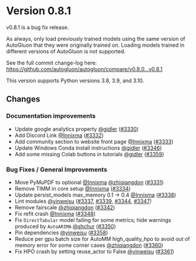 # Version 0.8.1

v0.8.1 is a bug fix release.

As always, only load previously trained models using the same version of AutoGluon that they were originally trained on. 
Loading models trained in different versions of AutoGluon is not supported.

See the full commit change-log here: https://github.com/autogluon/autogluon/compare/v0.8.0...v0.8.1

This version supports Python versions 3.8, 3.9, and 3.10.

## Changes

### Documentation improvements

* Update google analytics property [@gidler](https://github.com/gidler) ([#3330](https://github.com/autogluon/autogluon/pull/3330))
* Add Discord Link [@Innixma](https://github.com/Innixma) ([#3332](https://github.com/autogluon/autogluon/pull/3332))
* Add community section to website front page [@Innixma](https://github.com/Innixma) ([#3333](https://github.com/autogluon/autogluon/pull/3333))
* Update Windows Conda install instructions [@gidler](https://github.com/gidler) ([#3346](https://github.com/autogluon/autogluon/pull/3346))
* Add some missing Colab buttons in tutorials [@gidler](https://github.com/gidler) ([#3359](https://github.com/autogluon/autogluon/pull/3359))


### Bug Fixes / General Improvements

* Move PyMuPDF to optional [@Innixma](https://github.com/Innixma) [@zhiqiangdon](https://github.com/zhiqiangdon) ([#3331](https://github.com/autogluon/autogluon/pull/3331))
* Remove TIMM in core setup [@Innixma](https://github.com/Innixma) ([#3334](https://github.com/autogluon/autogluon/pull/3334))
* Update persist_models max_memory 0.1 -> 0.4 [@Innixma](https://github.com/Innixma) ([#3338](https://github.com/autogluon/autogluon/pull/3338))
* Lint modules [@yinweisu](https://github.com/yinweisu) ([#3337](https://github.com/autogluon/autogluon/pull/3337), [#3339](https://github.com/autogluon/autogluon/pull/3339), [#3344](https://github.com/autogluon/autogluon/pull/3344), [#3347](https://github.com/autogluon/autogluon/pull/3347))
* Remove fairscale [@zhiqiangdon](https://github.com/zhiqiangdon) ([#3342](https://github.com/autogluon/autogluon/pull/3342))
* Fix refit crash [@Innixma](https://github.com/Innixma) ([#3348](https://github.com/autogluon/autogluon/pull/3348))
* Fix `DirectTabular` model failing for some metrics; hide warnings produced by `AutoARIMA` [@shchur](https://github.com/shchur) ([#3350](https://github.com/autogluon/autogluon/pull/3350))
* Pin dependencies [@yinweisu](https://github.com/yinweisu) ([#3358](https://github.com/autogluon/autogluon/pull/3358))
* Reduce per gpu batch size for AutoMM high_quality_hpo to avoid out of memory error for some corner cases [@zhiqiangdon](https://github.com/zhiqiangdon) ([#3360](https://github.com/autogluon/autogluon/pull/3360))
* Fix HPO crash by setting reuse_actor to False [@yinweisu](https://github.com/yinweisu) ([#3361](https://github.com/autogluon/autogluon/pull/3361))
